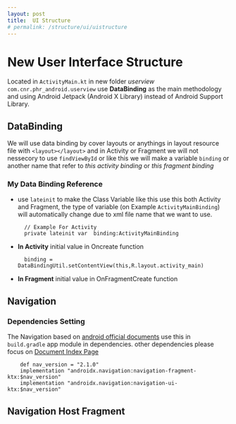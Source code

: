 ```yaml
---
layout: post
title:  UI Structure
# permalink: /structure/ui/uistructure
---
```

# New User Interface Structure
Located in `ActivityMain.kt` in new folder *userview* `com.cnr.phr_android.userview` use **DataBinding** as the main methodology and using Android Jetpack (Android X Library) instead of Android Support Library.
## DataBinding
We will use data binding by cover layouts or anythings in layout resource file with `<layout></layout>` and in Activity or Fragment we will not nessecory to use `findViewById` or like this we will make a variable `binding` or another name that refer to *this activity binding* or *this fragment binding*
### My Data Binding Reference 
- use `lateinit` to make the Class Variable like this use this both Activity and Fragment, the type of variable (on Example `ActivityMainBinding`) will automatically change due to xml file name that we want to use.

        // Example For Activity
        private lateinit var  binding:ActivityMainBinding

- **In Activity** initial value in Oncreate function
    
        binding = DataBindingUtil.setContentView(this,R.layout.activity_main)

- **In Fragment** initial value in OnFragmentCreate function
## Navigation
### Dependencies Setting
The Navigation based on [android official documents](https://developer.android.com/guide/navigation/navigation-getting-started) use this in `build.gradle` app module in dependencies. other dependencies please focus on [Document Index Page](/)

  
        def nav_version = "2.1.0"
        implementation "androidx.navigation:navigation-fragment-ktx:$nav_version"
        implementation "androidx.navigation:navigation-ui-ktx:$nav_version"

    
    

## Navigation Host Fragment

